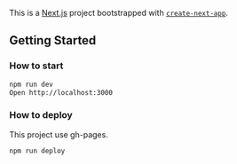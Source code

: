 This is a [Next.js](https://nextjs.org/) project bootstrapped with [`create-next-app`](https://github.com/vercel/next.js/tree/canary/packages/create-next-app).

## Getting Started

### How to start

```bash
npm run dev
Open http://localhost:3000
```

### How to deploy

This project use gh-pages.

```
npm run deploy
```
